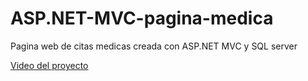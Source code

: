 # ASP.NET-MVC-pagina-medica


Pagina web de citas medicas creada con ASP.NET MVC y SQL server

[Video del proyecto](https://github.com/Dsniels/ASP.NET-MVC-pagina-medica/assets/121785859/3d9ca34b-4d85-4def-90b7-677b5e3ae46a)
